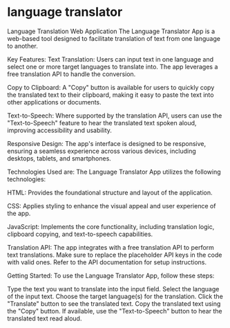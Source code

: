 # language translator
Language Translation Web Application
The Language Translator App is a web-based tool designed to facilitate translation of text from one language to another. 

Key Features:
Text Translation: Users can input text in one language and select one or more target languages to translate into. The app leverages a free translation API to handle the conversion.

Copy to Clipboard: A "Copy" button is available for users to quickly copy the translated text to their clipboard, making it easy to paste the text into other applications or documents.

Text-to-Speech: Where supported by the translation API, users can use the "Text-to-Speech" feature to hear the translated text spoken aloud, improving accessibility and usability.

Responsive Design: The app's interface is designed to be responsive, ensuring a seamless experience across various devices, including desktops, tablets, and smartphones.

Technologies Used are:
The Language Translator App utilizes the following technologies:

HTML: Provides the foundational structure and layout of the application.

CSS: Applies styling to enhance the visual appeal and user experience of the app.

JavaScript: Implements the core functionality, including translation logic, clipboard copying, and text-to-speech capabilities.

Translation API: The app integrates with a free translation API to perform text translations. Make sure to replace the placeholder API keys in the code with valid ones. Refer to the API documentation for setup instructions.

Getting Started:
To use the Language Translator App, follow these steps:

Type the text you want to translate into the input field.
Select the language of the input text.
Choose the target language(s) for the translation.
Click the "Translate" button to see the translated text.
Copy the translated text using the "Copy" button.
If available, use the "Text-to-Speech" button to hear the translated text read aloud.


